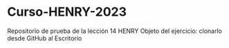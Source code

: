 # Curso-HENRY-2023
Repositorio de prueba de la lección 14 HENRY
Objeto del ejercicio: clonarlo desde GitHub al Escritorio